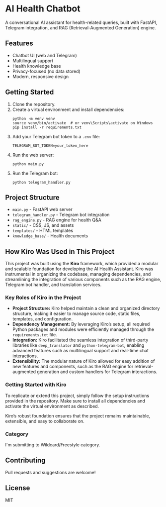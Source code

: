 # AI Health Chatbot

A conversational AI assistant for health-related queries, built with FastAPI, Telegram integration, and RAG (Retrieval-Augmented Generation) engine.

## Features
- Chatbot UI (web and Telegram)
- Multilingual support
- Health knowledge base
- Privacy-focused (no data stored)
- Modern, responsive design

## Getting Started
1. Clone the repository.
2. Create a virtual environment and install dependencies:
   ```
   python -m venv venv
   source venv/bin/activate  # or venv\Scripts\activate on Windows
   pip install -r requirements.txt
   ```
3. Add your Telegram bot token to a `.env` file:
   ```
   TELEGRAM_BOT_TOKEN=your_token_here
   ```
4. Run the web server:
   ```
   python main.py
   ```
5. Run the Telegram bot:
   ```
   python telegram_handler.py
   ```

## Project Structure
- `main.py` - FastAPI web server
- `telegram_handler.py` - Telegram bot integration
- `rag_engine.py` - RAG engine for health Q&A
- `static/` - CSS, JS, and assets
- `templates/` - HTML templates
- `knowledge_base/` - Health documents

## How Kiro Was Used in This Project

This project was built using the **Kiro** framework, which provided a modular and scalable foundation for developing the AI Health Assistant. Kiro was instrumental in organizing the codebase, managing dependencies, and streamlining the integration of various components such as the RAG engine, Telegram bot handler, and translation services.

### Key Roles of Kiro in the Project

- **Project Structure:** Kiro helped maintain a clean and organized directory structure, making it easier to manage source code, static files, templates, and configuration.
- **Dependency Management:** By leveraging Kiro’s setup, all required Python packages and modules were efficiently managed through the `requirements.txt` file.
- **Integration:** Kiro facilitated the seamless integration of third-party libraries like `deep_translator` and `python-telegram-bot`, enabling advanced features such as multilingual support and real-time chat interactions.
- **Extensibility:** The modular nature of Kiro allowed for easy addition of new features and components, such as the RAG engine for retrieval-augmented generation and custom handlers for Telegram interactions.

### Getting Started with Kiro

To replicate or extend this project, simply follow the setup instructions provided in the repository. Make sure to install all dependencies and activate the virtual environment as described.

Kiro’s robust foundation ensures that the project remains maintainable, extensible, and easy to collaborate on.

### Category

I'm submitting to Wildcard/Freestyle category. 

## Contributing
Pull requests and suggestions are welcome!

## License
MIT

